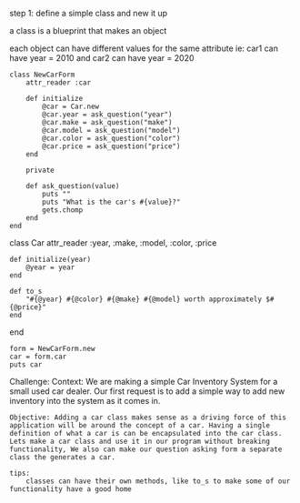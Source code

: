 step 1:
   define a simple class and new it up

   a class is a blueprint that makes an object

   each object can have different values for the same attribute ie: car1 can have year = 2010 and car2 can have year = 2020

    class NewCarForm
        attr_reader :car
        
        def initialize
            @car = Car.new
            @car.year = ask_question("year")
            @car.make = ask_question("make")
            @car.model = ask_question("model")
            @car.color = ask_question("color")
            @car.price = ask_question("price")
        end

        private

        def ask_question(value)
            puts ""
            puts "What is the car's #{value}?"
            gets.chomp
        end
    end

   class Car
    attr_reader :year, :make, :model, :color, :price

    def initialize(year)
        @year = year
    end

    def to_s
        "#{@year} #{@color} #{@make} #{@model} worth approximately $#{@price}"
    end
   end

    form = NewCarForm.new
    car = form.car
    puts car

Challenge: 
    Context: We are making a simple Car Inventory System for a small used car dealer. Our first request is to add a simple way to add new inventory into the system as it comes in.

    Objective: Adding a car class makes sense as a driving force of this application will be around the concept of a car. Having a single definition of what a car is can be encapsulated into the car class. Lets make a car class and use it in our program without breaking functionality, We also can make our question asking form a separate class the generates a car.

    tips:
        classes can have their own methods, like to_s to make some of our functionality have a good home
